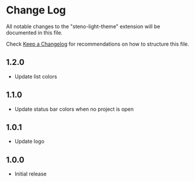 # Change Log

All notable changes to the "steno-light-theme" extension will be documented in this file.

Check [Keep a Changelog](http://keepachangelog.com/) for recommendations on how to structure this file.

## 1.2.0

- Update list colors

## 1.1.0

- Update status bar colors when no project is open

## 1.0.1

- Update logo

## 1.0.0

- Initial release
